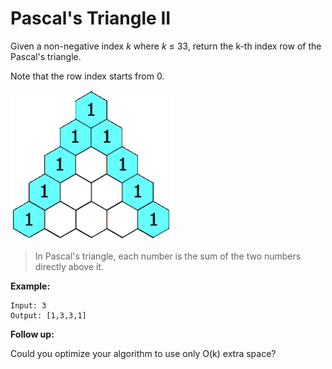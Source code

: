 # Pascal's Triangle II

Given a non-negative index *k* where *k* ≤ 33, return the k-th index row of the Pascal's triangle.

Note that the row index starts from 0.

![](./PascalTriangleAnimated2.gif)

> In Pascal's triangle, each number is the sum of the two numbers directly above it.

**Example:**

```
Input: 3
Output: [1,3,3,1]
```

**Follow up:**

Could you optimize your algorithm to use only O(k) extra space?
